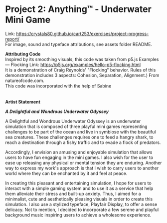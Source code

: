 # Project 2: Anything™ - Underwater Mini Game

Link: https://crystals80.github.io/cart253/exercises/project-progress-report/
<br>
For image, sound and typeface attributions, see assets folder README.

<b>Attributing Code</b>
<br>
Inspired by its smoothing visuals, this code was taken from p5.js Examples — Flocking
Link: https://p5js.org/examples/hello-p5-flocking.html
<br>
It is a demonstration of Craig Reynolds' "Flocking" behavior.
Rules of this demonstration includes 3 aspects: Cohesion, Separation, Alignment.) From natureofcode.com.
<br>
This code was incorporated with the help of Sabine
<br>
<br>
<br>
<b>Artist Statement</b>

<b><i>A Delightful and Wondrous Underwater Odyssey</i></b>

A Delightful and Wondrous Underwater Odyssey is an underwater simulation that is composed of three playful mini games representing challenges to be part of the ocean and live in symbiose with the beautiful sea creatures. These challenges requires one to feed a hangry shark, to reach a destination through a fishy traffic and to evade a flock of predators.

Accordingly, I envision an amusing and enjoyable simulation that allows users to have fun engaging in the mini games. I also wish for the user to ease up releasing any physical or mental tension they are enduring. Another way to express my work's approach is that I wish to carry users to another world where they can be enchanted by it and feel at peace.

In creating this pleasant and entertaining simulation, I hope for users to interact with a simple gaming system and to use it as a service that help them alleviate their stress and built-up anxiety. Thus, I aimed for a minimalist, cute and aesthetically pleasing visuals in order to create this simulation. I also use a stylized typeface, Playfair Display, to offer a sense delicacy. Not to mention, I decided to incorporate a few serene and playful background music inspiring users to achieve a wholesome experience.  
